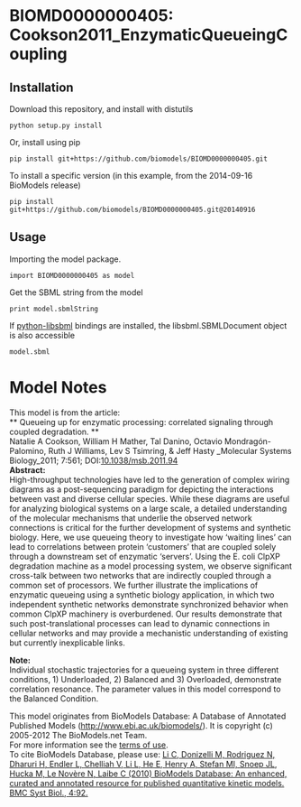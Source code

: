 # BIOMD0000000405: Cookson2011_EnzymaticQueueingCoupling

## Installation

Download this repository, and install with distutils

`python setup.py install`

Or, install using pip

`pip install git+https://github.com/biomodels/BIOMD0000000405.git`

To install a specific version (in this example, from the 2014-09-16 BioModels release)

`pip install git+https://github.com/biomodels/BIOMD0000000405.git@20140916`

## Usage

Importing the model package.

`import BIOMD0000000405 as model`

Get the SBML string from the model

`print model.sbmlString`

If [python-libsbml](https://pypi.python.org/pypi/python-libsbml) bindings are
installed, the libsbml.SBMLDocument object is also accessible

`model.sbml`


# Model Notes


This model is from the article:  
** Queueing up for enzymatic processing: correlated signaling through coupled degradation. **   
Natalie A Cookson, William H Mather, Tal Danino, Octavio Mondragón-Palomino,
Ruth J Williams, Lev S Tsimring, & Jeff Hasty _Molecular Systems Biology_2011;
7:561; DOI:[10.1038/msb.2011.94](http://dx.doi.org/10.1038/msb.2011.94)  
**Abstract:**   
High-throughput technologies have led to the generation of complex wiring
diagrams as a post-sequencing paradigm for depicting the interactions between
vast and diverse cellular species. While these diagrams are useful for
analyzing biological systems on a large scale, a detailed understanding of the
molecular mechanisms that underlie the observed network connections is
critical for the further development of systems and synthetic biology. Here,
we use queueing theory to investigate how ‘waiting lines’ can lead to
correlations between protein ‘customers’ that are coupled solely through a
downstream set of enzymatic ‘servers’. Using the E. coli ClpXP degradation
machine as a model processing system, we observe significant cross-talk
between two networks that are indirectly coupled through a common set of
processors. We further illustrate the implications of enzymatic queueing using
a synthetic biology application, in which two independent synthetic networks
demonstrate synchronized behavior when common ClpXP machinery is overburdened.
Our results demonstrate that such post-translational processes can lead to
dynamic connections in cellular networks and may provide a mechanistic
understanding of existing but currently inexplicable links.

**Note:**   
Individual stochastic trajectories for a queueing system in three different
conditions, 1) Underloaded, 2) Balanced and 3) Overloaded, demonstrate
correlation resonance. The parameter values in this model correspond to the
Balanced Condition.

This model originates from BioModels Database: A Database of Annotated
Published Models (http://www.ebi.ac.uk/biomodels/). It is copyright (c)
2005-2012 The BioModels.net Team.  
For more information see the [terms of
use](http://www.ebi.ac.uk/biomodels/legal.html).  
To cite BioModels Database, please use: [Li C, Donizelli M, Rodriguez N,
Dharuri H, Endler L, Chelliah V, Li L, He E, Henry A, Stefan MI, Snoep JL,
Hucka M, Le Novère N, Laibe C (2010) BioModels Database: An enhanced, curated
and annotated resource for published quantitative kinetic models. BMC Syst
Biol., 4:92.](http://www.ncbi.nlm.nih.gov/pubmed/20587024)



